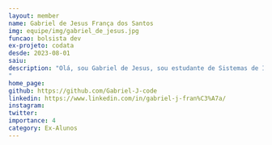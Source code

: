 ```yaml
---
layout: member
name: Gabriel de Jesus França dos Santos 
img: equipe/img/gabriel_de_jesus.jpg
funcao: bolsista dev
ex-projeto: codata
desde: 2023-08-01
saiu: 
description: "Olá, sou Gabriel de Jesus, sou estudante de Sistemas de Informação na UFPB. Entrei no Ayty pelo projeto da CODATA, pelo time de Inteligência Artificial. Gosto de programar no backend com C# e Python. E tenho como hobbies jogos (normalmente RPGs) e a leitura de manga.
"
home_page: 
github: https://github.com/Gabriel-J-code
linkedin: https://www.linkedin.com/in/gabriel-j-fran%C3%A7a/
instagram: 
twitter: 
importance: 4
category: Ex-Alunos
---
```

